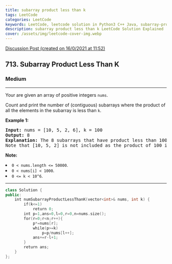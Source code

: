 ```yaml
---
title: subarray product less than k
tags: LeetCode
categories: LeetCode
keywords: LeetCode, leetcode solution in Python3 C++ Java, subarray-product-less-than-k solution
description: subarray product less than k LeetCode Solution Explained
cover: /assets/img/leetcode-cover-img.webp
---
```





[Discussion Post (created on 16/0/2021 at 11:52)](https://leetcode.com/problems/subarray-product-less-than-k/discuss/1019124/Sliding-Window-or-C%2B%2B)  
<h2>713. Subarray Product Less Than K</h2><h3>Medium</h3><hr><div><p>Your are given an array of positive integers <code>nums</code>.</p>
<p>Count and print the number of (contiguous) subarrays where the product of all the elements in the subarray is less than <code>k</code>.</p>

<p><b>Example 1:</b><br>
</p><pre><b>Input:</b> nums = [10, 5, 2, 6], k = 100
<b>Output:</b> 8
<b>Explanation:</b> The 8 subarrays that have product less than 100 are: [10], [5], [2], [6], [10, 5], [5, 2], [2, 6], [5, 2, 6].
Note that [10, 5, 2] is not included as the product of 100 is not strictly less than k.
</pre>
<p></p>

<p><b>Note:</b>
</p><li><code>0 &lt; nums.length &lt;= 50000</code>.</li>
<li><code>0 &lt; nums[i] &lt; 1000</code>.</li>
<li><code>0 &lt;= k &lt; 10^6</code>.</li>
<p></p></div>

---




```cpp
class Solution {
public:
    int numSubarrayProductLessThanK(vector<int>& nums, int k) {
        if(k<=1)
            return 0;
        int p=1,ans=0,l=0,r=0,n=nums.size();
        for(r=0;r<n;r++){
            p*=nums[r];
            while(p>=k)
                p=p/nums[l++];
            ans+=r-l+1;
        }
        return ans;
    }
};

```
